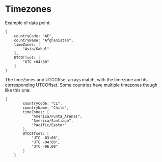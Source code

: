 # Timezones

Example of data point: 
```
{
	countryCode: "AF",
  	countryName: "Afghanistan",
  	timeZones: [
  		"Asia/Kabul"
  	],
  	UTCOffset: [
  		"UTC +04:30"
	]
}
```

    
The timeZones and UTCOffset arrays match, with the timezone and its corresponding UTCOffset. Some countries have multiple timezones though like this one:
```
{
        countryCode: "CL",
        countryName: "Chile",
        timeZones: [
            "America/Punta_Arenas",
            "America/Santiago",
            "Pacific/Easter"
        ],
        UTCOffset: [
            "UTC -03:00",
            "UTC -04:00",
            "UTC -06:00"
        ]
    }
```
